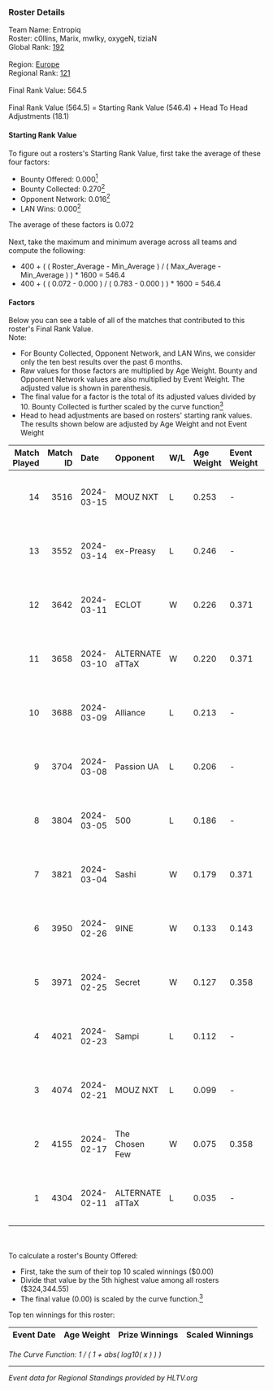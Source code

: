 ### Roster Details<br />
Team Name: Entropiq<br />
Roster: c0llins, Marix, mwlky, oxygeN, tiziaN<br />
Global Rank: [192](../standings_global.md)<br />
<br />
Region: [Europe]( ../standings_europe.md)<br />
Regional Rank: [121]( ../standings_europe.md)<br />
<br />
Final Rank Value:  564.5<br />
<br />
Final Rank Value (564.5) = Starting Rank Value (546.4) + Head To Head Adjustments (18.1)<br />

#### Starting Rank Value<br />
To figure out a rosters's Starting Rank Value, first take the average of these four factors:<br />
- Bounty Offered: 0.000[<sup>1</sup>](#table2)
- Bounty Collected: 0.270[<sup>2</sup>](#table1)
- Opponent Network: 0.016[<sup>2</sup>](#table1)
- LAN Wins: 0.000[<sup>2</sup>](#table1)

The average of these factors is 0.072<br />
<br />
Next, take the maximum and minimum average across all teams and compute the following:<br />
- 400 + ( ( Roster_Average - Min_Average ) / ( Max_Average - Min_Average ) ) * 1600 = 546.4
- 400 + ( ( 0.072 - 0.000 ) / ( 0.783 - 0.000 ) ) * 1600 = 546.4


#### Factors<br />
Below you can see a table of all of the matches that contributed to this roster's Final Rank Value.<br />
Note:<br />

- For Bounty Collected, Opponent Network, and LAN Wins, we consider only the ten best results over the past 6 months.
- Raw values for those factors are multiplied by Age Weight. Bounty and Opponent Network values are also multiplied by Event Weight. The adjusted value is shown in parenthesis.
- The final value for a factor is the total of its adjusted values divided by 10. Bounty Collected is further scaled by the curve function[<sup>3</sup>](#curveFunction)
- Head to head adjustments are based on rosters' starting rank values. The results shown below are adjusted by Age Weight and not Event Weight
<span id="table1"></span><br />


| Match Played | Match ID | Date       | Opponent        | W/L | Age Weight | Event Weight | Bounty Collected | Opponent Network | LAN Wins  | H2H Adj. | Roster                                |
| -: | -: | :- | :- | :- | :- | :- | :- | :- | :- | -: | :- |
|           14 |     3516 | 2024-03-15 | MOUZ NXT        | L   | 0.253      | -            | -                | -                | -         |    -0.53 | c0llins, Marix, mwlky, oxygeN, tiziaN |
|           13 |     3552 | 2024-03-14 | ex-Preasy       | L   | 0.246      | -            | -                | -                | -         |    -1.65 | c0llins, Marix, mwlky, oxygeN, tiziaN |
|           12 |     3642 | 2024-03-11 | ECLOT           | W   | 0.226      | 0.371        | 0.062 (0.005)    | 0.559 (0.047)    | 0 (0.000) |     6.93 | c0llins, Marix, mwlky, oxygeN, tiziaN |
|           11 |     3658 | 2024-03-10 | ALTERNATE aTTaX | W   | 0.220      | 0.371        | 0.031 (0.003)    | 0.560 (0.046)    | 0 (0.000) |     6.36 | c0llins, Marix, mwlky, oxygeN, tiziaN |
|           10 |     3688 | 2024-03-09 | Alliance        | L   | 0.213      | -            | -                | -                | -         |    -1.06 | c0llins, Marix, mwlky, oxygeN, tiziaN |
|            9 |     3704 | 2024-03-08 | Passion UA      | L   | 0.206      | -            | -                | -                | -         |    -0.32 | c0llins, Marix, mwlky, oxygeN, tiziaN |
|            8 |     3804 | 2024-03-05 | 500             | L   | 0.186      | -            | -                | -                | -         |    -1.74 | c0llins, Marix, mwlky, oxygeN, tiziaN |
|            7 |     3821 | 2024-03-04 | Sashi           | W   | 0.179      | 0.371        | 0.184 (0.012)    | 0.962 (0.064)    | 0 (0.000) |     5.45 | c0llins, Marix, mwlky, oxygeN, tiziaN |
|            6 |     3950 | 2024-02-26 | 9INE            | W   | 0.133      | 0.143        | 0.000 (0.000)    | 0.006 (0.000)    | 0 (0.000) |     1.83 | c0llins, Marix, mwlky, oxygeN, tiziaN |
|            5 |     3971 | 2024-02-25 | Secret          | W   | 0.127      | 0.358        | 0.000 (0.000)    | 0.058 (0.003)    | 0 (0.000) |     1.95 | c0llins, Marix, mwlky, oxygeN, tiziaN |
|            4 |     4021 | 2024-02-23 | Sampi           | L   | 0.112      | -            | -                | -                | -         |    -0.46 | c0llins, Marix, mwlky, oxygeN, tiziaN |
|            3 |     4074 | 2024-02-21 | MOUZ NXT        | L   | 0.099      | -            | -                | -                | -         |    -0.18 | c0llins, Marix, mwlky, oxygeN, tiziaN |
|            2 |     4155 | 2024-02-17 | The Chosen Few  | W   | 0.075      | 0.358        | 0.001 (0.000)    | 0.042 (0.001)    | 0 (0.000) |     1.58 | c0llins, Marix, mwlky, oxygeN, tiziaN |
|            1 |     4304 | 2024-02-11 | ALTERNATE aTTaX | L   | 0.035      | -            | -                | -                | -         |    -0.09 | c0llins, Marix, mwlky, oxygeN, tiziaN |

<br />
<span id="table2"></span><br />
To calculate a roster's Bounty Offered:<br />

- First, take the sum of their top 10 scaled winnings ($0.00)
- Divide that value by the 5th highest value among all rosters ($324,344.55)
- The final value (0.00) is scaled by the curve function.[<sup>3</sup>](#curveFunction)

Top ten winnings for this roster:<br />

| Event Date | Age Weight | Prize Winnings | Scaled Winnings |
| :- | -: | :- | :- |


<span id="curveFunction"></span>_The Curve Function: 1 / ( 1 + abs( log10( x ) ) )_<br />

---
_Event data for Regional Standings provided by HLTV.org_<br />
